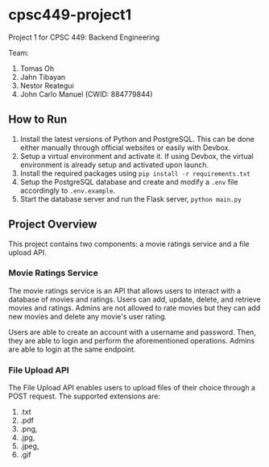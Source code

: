 # cpsc449-project1

Project 1 for CPSC 449: Backend Engineering

Team:

1. Tomas Oh
2. Jahn Tibayan
3. Nestor Reategui
4. John Carlo Manuel (CWID: 884779844)

## How to Run

1. Install the latest versions of Python and PostgreSQL. This can be done either manually through official websites or easily with Devbox.
2. Setup a virtual environment and activate it. If using Devbox, the virtual environment is already setup and activated upon launch.
3. Install the required packages using `pip install -r requirements.txt`
4. Setup the PostgreSQL database and create and modify a `.env` file accordingly to `.env.example`.
5. Start the database server and run the Flask server, `python main.py`

## Project Overview

This project contains two components: a movie ratings service and a file upload API.

### Movie Ratings Service

The movie ratings service is an API that allows users to interact with a database of movies and ratings. Users can add, update, delete, and retrieve movies and ratings. Admins are not allowed to rate movies but they can add new movies and delete any movie's user rating.

Users are able to create an account with a username and password. Then, they are able to login and perform the aforementioned operations. Admins are able to login at the same endpoint.

### File Upload API

The File Upload API enables users to upload files of their choice through a POST request. The supported extensions are:

1. .txt
2. .pdf
3. .png,
4. .jpg,
5. .jpeg,
6. .gif
